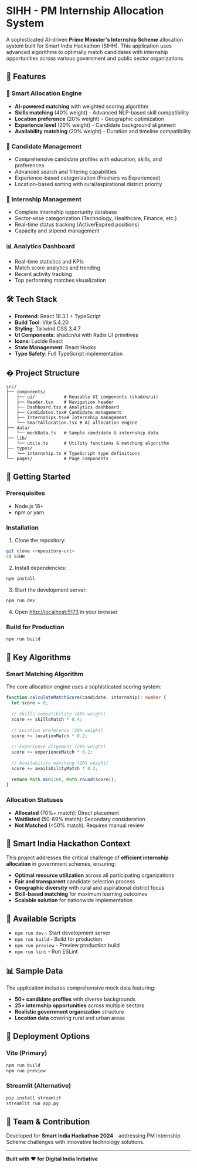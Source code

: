 # SIHH - PM Internship Allocation System

A sophisticated AI-driven **Prime Minister's Internship Scheme** allocation system built for Smart India Hackathon (SIHH). This application uses advanced algorithms to optimally match candidates with internship opportunities across various government and public sector organizations.

## 🚀 Features

### 🎯 Smart Allocation Engine
- **AI-powered matching** with weighted scoring algorithm
- **Skills matching** (40% weight) - Advanced NLP-based skill compatibility
- **Location preference** (20% weight) - Geographic optimization
- **Experience level** (20% weight) - Candidate background alignment  
- **Availability matching** (20% weight) - Duration and timeline compatibility

### 👥 Candidate Management
- Comprehensive candidate profiles with education, skills, and preferences
- Advanced search and filtering capabilities
- Experience-based categorization (Freshers vs Experienced)
- Location-based sorting with rural/aspirational district priority

### 🏢 Internship Management  
- Complete internship opportunity database
- Sector-wise categorization (Technology, Healthcare, Finance, etc.)
- Real-time status tracking (Active/Expired positions)
- Capacity and stipend management

### 📊 Analytics Dashboard
- Real-time statistics and KPIs
- Match score analytics and trending
- Recent activity tracking
- Top performing matches visualization

## 🛠️ Tech Stack

- **Frontend**: React 18.3.1 + TypeScript
- **Build Tool**: Vite 5.4.20
- **Styling**: Tailwind CSS 3.4.7
- **UI Components**: shadcn/ui with Radix UI primitives
- **Icons**: Lucide React
- **State Management**: React Hooks
- **Type Safety**: Full TypeScript implementation

## � Project Structure

```
src/
├── components/
│   ├── ui/           # Reusable UI components (shadcn/ui)
│   ├── Header.tsx    # Navigation header
│   ├── Dashboard.tsx # Analytics dashboard
│   ├── Candidates.tsx# Candidate management
│   ├── Internships.tsx# Internship management
│   └── SmartAllocation.tsx # AI allocation engine
├── data/
│   └── mockData.ts   # Sample candidate & internship data
├── lib/
│   └── utils.ts      # Utility functions & matching algorithm
├── types/
│   └── internship.ts # TypeScript type definitions
└── pages/            # Page components
```

## 🚀 Getting Started

### Prerequisites
- Node.js 18+ 
- npm or yarn

### Installation

1. Clone the repository:
```bash
git clone <repository-url>
cd SIHH
```

2. Install dependencies:
```bash
npm install
```

3. Start the development server:
```bash
npm run dev
```

4. Open [http://localhost:5173](http://localhost:5173) in your browser

### Build for Production
```bash
npm run build
```

## 🎯 Key Algorithms

### Smart Matching Algorithm
The core allocation engine uses a sophisticated scoring system:

```typescript
function calculateMatchScore(candidate, internship): number {
  let score = 0;
  
  // Skills compatibility (40% weight)
  score += skillsMatch * 0.4;
  
  // Location preference (20% weight)  
  score += locationMatch * 0.2;
  
  // Experience alignment (20% weight)
  score += experienceMatch * 0.2;
  
  // Availability matching (20% weight)
  score += availabilityMatch * 0.2;
  
  return Math.min(100, Math.round(score));
}
```

### Allocation Statuses
- **Allocated** (70%+ match): Direct placement
- **Waitlisted** (50-69% match): Secondary consideration
- **Not Matched** (<50% match): Requires manual review

## 🌟 Smart India Hackathon Context

This project addresses the critical challenge of **efficient internship allocation** in government schemes, ensuring:

- **Optimal resource utilization** across all participating organizations
- **Fair and transparent** candidate selection process  
- **Geographic diversity** with rural and aspirational district focus
- **Skill-based matching** for maximum learning outcomes
- **Scalable solution** for nationwide implementation

## 🔧 Available Scripts

- `npm run dev` - Start development server
- `npm run build` - Build for production
- `npm run preview` - Preview production build
- `npm run lint` - Run ESLint

## 📊 Sample Data

The application includes comprehensive mock data featuring:
- **50+ candidate profiles** with diverse backgrounds
- **25+ internship opportunities** across multiple sectors
- **Realistic government organization** structure
- **Location data** covering rural and urban areas

## 🚀 Deployment Options

### Vite (Primary)
```bash
npm run build
npm run preview
```

### Streamlit (Alternative)
```bash
pip install streamlit
streamlit run app.py
```

## 👥 Team & Contribution

Developed for **Smart India Hackathon 2024** - addressing PM Internship Scheme challenges with innovative technology solutions.

---

**Built with ❤️ for Digital India Initiative**